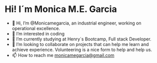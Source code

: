 # Hi! I´m Monica M.E. Garcia 
- 👋 Hi, I’m @Monicamegarcia, an industrial engineer, working on operational excellence.
- 👀 I’m interested in coding
- 🌱 I’m currently studying at Henry´s Bootcamp, Full stack Developer.
- 💞️ I’m looking to collaborate on projects that can help me learn and achieve experience. Volunteering is a nice form to help and help us.
- 📫 How to reach me monicamegarcia@gmail.com

<!---
Monicamegarcia/Monicamegarcia is a ✨ special ✨ repository because its `README.md` (this file) appears on your GitHub profile.
You can click the Preview link to take a look at your changes.
--->
